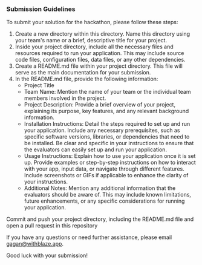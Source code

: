 ### Submission Guidelines

To submit your solution for the hackathon, please follow these steps:

1. Create a new directory within this directory. Name this directory using your team's name or a brief, descriptive title for your project.
2. Inside your project directory, include all the necessary files and resources required to run your application. This may include source code files, configuration files, data files, or any other dependencies.
3. Create a README.md file within your project directory. This file will serve as the main documentation for your submission.
4. In the README.md file, provide the following information:
   - Project Title
   - Team Name: Mention the name of your team or the individual team members involved in the project.
   - Project Description: Provide a brief overview of your project, explaining its purpose, key features, and any relevant background information.
   - Installation Instructions: Detail the steps required to set up and run your application. Include any necessary prerequisites, such as specific software versions, libraries, or dependencies that need to be installed. Be clear and specific in your instructions to ensure that the evaluators can easily set up and run your application.
   - Usage Instructions: Explain how to use your application once it is set up. Provide examples or step-by-step instructions on how to interact with your app, input data, or navigate through different features. Include screenshots or GIFs if applicable to enhance the clarity of your instructions.
   - Additional Notes: Mention any additional information that the evaluators should be aware of. This may include known limitations, future enhancements, or any specific considerations for running your application.

Commit and push your project directory, including the README.md file and open a pull request in this repository

If you have any questions or need further assistance, please email gagan@withblaze.app.

Good luck with your submission!
